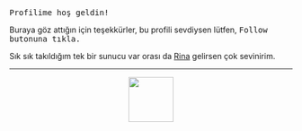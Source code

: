 <kbd> Profilime <kbd> hoş geldin!

Buraya göz attığın için teşekkürler, bu profili sevdiysen lütfen, <kbd> Follow <kbd> butonuna tıkla.

Sık sık takıldığım tek bir sunucu var orası da [Rina](https://discord.gg/DGtAM8bj8u) gelirsen çok sevinirim.

<hr>

<div align="center">
  <img src="http://invidget.switchblade.xyz/813430135008657420" height="80"/>
  <br>
  <br>
